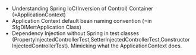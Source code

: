 - Understanding Spring IoC(Inversion of Control) Container (=ApplicationContext)
- Application Context default bean naming convention (=in SfgDiMertApplication Class)
- Dependency Injection without Spring in test classes (PropertyInjectedControllerTest,SetterInjectedControllerTest,ConstructorInjectedControllerTest). Mimicking what the ApplicationContext does.